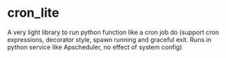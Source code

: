 # cron_lite
A very light library to run python function like a cron job do (support cron expressions, decorator style, spawn running and graceful exit. Runs in python service like Apscheduler, no effect of system config)
